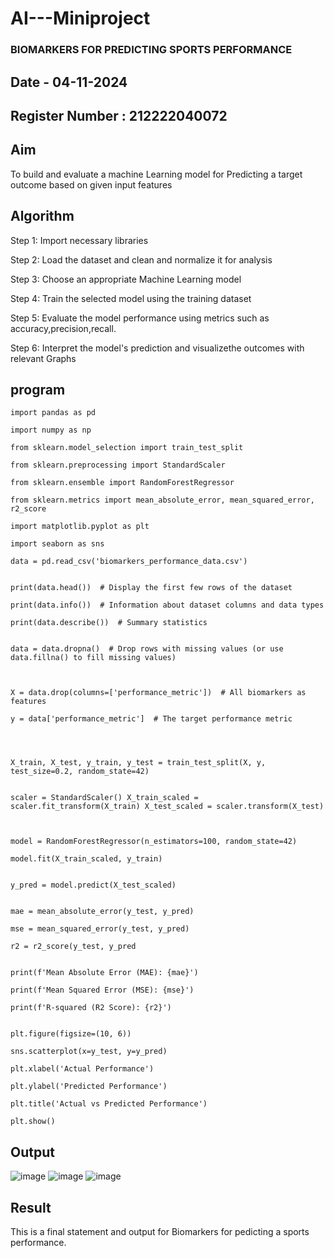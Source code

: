# AI---Miniproject
### BIOMARKERS FOR PREDICTING SPORTS PERFORMANCE
## Date - 04-11-2024
## Register Number : 212222040072
## Aim
To build and evaluate a machine Learning model for Predicting a target outcome based on given input features
## Algorithm
Step 1: Import necessary libraries

Step 2: Load the dataset and clean and normalize it for analysis

Step 3: Choose an appropriate Machine Learning model

Step 4: Train the selected model using the training dataset

Step 5: Evaluate the model performance using metrics such as accuracy,precision,recall.

Step 6: Interpret the model's prediction and visualizethe outcomes with relevant Graphs

## program
```
import pandas as pd

import numpy as np

from sklearn.model_selection import train_test_split

from sklearn.preprocessing import StandardScaler

from sklearn.ensemble import RandomForestRegressor

from sklearn.metrics import mean_absolute_error, mean_squared_error, r2_score

import matplotlib.pyplot as plt

import seaborn as sns

data = pd.read_csv('biomarkers_performance_data.csv')


print(data.head())  # Display the first few rows of the dataset

print(data.info())  # Information about dataset columns and data types

print(data.describe())  # Summary statistics


data = data.dropna()  # Drop rows with missing values (or use data.fillna() to fill missing values)



X = data.drop(columns=['performance_metric'])  # All biomarkers as features

y = data['performance_metric']  # The target performance metric




X_train, X_test, y_train, y_test = train_test_split(X, y, test_size=0.2, random_state=42)


scaler = StandardScaler() X_train_scaled = scaler.fit_transform(X_train) X_test_scaled = scaler.transform(X_test)



model = RandomForestRegressor(n_estimators=100, random_state=42)

model.fit(X_train_scaled, y_train)


y_pred = model.predict(X_test_scaled)


mae = mean_absolute_error(y_test, y_pred)

mse = mean_squared_error(y_test, y_pred)

r2 = r2_score(y_test, y_pred


print(f'Mean Absolute Error (MAE): {mae}')

print(f'Mean Squared Error (MSE): {mse}')

print(f'R-squared (R2 Score): {r2}')


plt.figure(figsize=(10, 6))

sns.scatterplot(x=y_test, y=y_pred)

plt.xlabel('Actual Performance')

plt.ylabel('Predicted Performance')

plt.title('Actual vs Predicted Performance')

plt.show()
```

## Output
![image](https://github.com/user-attachments/assets/8b464ad9-41e5-41c0-a573-e120d7c1f7dc)
![image](https://github.com/user-attachments/assets/0047e782-2e3f-4843-a621-6e8d7f959fba)
![image](https://github.com/user-attachments/assets/f14e1a7e-aff4-4af2-87a1-9421aab5520e)

## Result
This is a final statement and output for Biomarkers for pedicting a sports performance.
